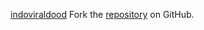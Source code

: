 [indoviraldood](https://indoviraldood.pages.dev)
Fork the [repository](https://github.com/lapelive) on GitHub.